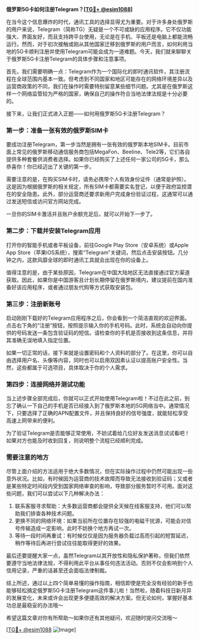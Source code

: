 **俄罗斯5G卡如何注册Telegram？[[TG💪+ @esim1088](https://t.me/s/esim1088)]**

在当今这个信息爆炸的时代，通讯工具的选择显得尤为重要。对于许多身处俄罗斯的用户来说，Telegram（简称TG）无疑是一个不可或缺的应用程序。它不仅功能强大、界面友好，而且支持跨平台使用，无论是在手机、平板还是电脑上都能流畅运行。然而，对于初次接触或刚从其他国家迁移到俄罗斯的用户而言，如何利用当地的5G卡顺利注册并使用Telegram可能会成为一道难题。今天，我们就来聊聊关于俄罗斯5G卡注册Telegram的具体步骤和注意事项。

首先，我们需要明确一点：Telegram作为一个国际化的即时通讯软件，其注册流程在全球范围内基本一致。但考虑到不同国家和地区可能存在的网络环境差异以及运营商政策的不同，我们在操作时需要特别留意某些细节问题。尤其是在俄罗斯这样一个网络监管较为严格的国家，确保自己的操作符合当地法律法规是十分必要的。

接下来，让我们正式进入正题——如何用俄罗斯5G卡注册Telegram？

### 第一步：准备一张有效的俄罗斯SIM卡

要成功注册Telegram，第一步当然是拥有一张有效的俄罗斯本地SIM卡。目前市面上常见的俄罗斯移动通信服务商包括MegaFon、Beeline、Tele2等，它们各自提供多种套餐供消费者选择。如果你已经购买了上述任何一家公司的5G卡，那么恭喜你！你已经迈出了关键的第一步。

需要注意的是，在购买SIM卡时，请务必携带个人有效身份证件（通常是护照）。这是因为根据俄罗斯的相关规定，所有SIM卡都需要实名登记，以便于政府监控潜在的安全隐患。此外，部分运营商还要求新用户完成身份验证过程，这通常可以通过发送短信或访问官方网站完成。

一旦你的SIM卡激活并且账户余额充足后，就可以开始下一步了。

### 第二步：下载并安装Telegram应用

打开你的智能手机或者平板设备，前往Google Play Store（安卓系统）或Apple App Store（苹果iOS系统），搜索“Telegram”关键词，然后点击安装按钮。几分钟之内，这款风靡全球的即时通讯工具就会出现在你的设备上。

值得注意的是，由于某些原因，Telegram在中国大陆地区无法直接通过官方渠道获取。因此，如果你是中国游客且计划长期停留在俄罗斯境内，建议提前在国内准备好该应用程序，或者通过朋友代购等方式获取安装包。

### 第三步：注册新账号

启动刚刚下载好的Telegram应用程序之后，你会看到一个简洁直观的欢迎界面。点击右下角的“注册”按钮，按照提示输入你的手机号码。此时，系统会自动向你提供的号码发送一条包含验证码的短信。请检查你的手机是否接收到这条信息，并将其准确无误地填入指定位置。

如果一切正常的话，接下来就是设置密码和个人资料的部分了。在这里，你可以自由选择用户名、头像等内容，同时也可以启用双因素认证以提高账户安全性。当然，这些都属于可选项目，具体取决于你的个人需求。

### 第四步：连接网络并测试功能

当上述步骤全部完成后，你就可以正式开始使用Telegram啦！不过在此之前，别忘了确认一下自己的手机是否已经接入到了俄罗斯本地的5G网络当中。通常情况下，只要选择了正确的APN配置文件，并且保持良好的信号强度，就能轻松享受高速上网带来的便利。

为了验证Telegram是否能够正常使用，不妨试着给几位好友发送消息试试看吧！如果对方也能及时收到回复，则说明整个流程已经顺利完成。

### 需要注意的地方

尽管上面介绍的方法适用于绝大多数情况，但在实际操作过程中仍然可能出现一些意外状况。比如，有时候因为运营商的技术故障而导致无法接收到验证码；又或者是某些特定时间段内受到国家网络审查的影响，导致部分服务暂时不可用。面对这些问题，我们可以尝试以下几种解决办法：

1. 联系客服寻求帮助：大多数运营商都会提供全天候在线客服支持，他们可以帮助我们排查各种技术问题。
2. 更换不同的网络环境：如果当前所在位置存在较强的电磁干扰源，可能会对信号传输造成一定影响，此时不妨换个地方再试一次。
3. 等待一段时间再重试：有时候仅仅是因为服务器负载过高而引起的短暂延迟，稍作等待后再进行尝试往往能取得更好的效果。

最后还要提醒大家一点，虽然Telegram以其开放性和隐私保护著称，但我们依然要遵守当地法律法规，不得利用此平台从事任何违法活动。否则不仅会影响到个人信用记录，严重的话甚至还会面临法律制裁。

综上所述，通过以上四个简单易懂的操作指南，相信即使是完全没有经验的新手也能够轻松搞定俄罗斯5G卡注册Telegram这件事儿啦！当然啦，随着科技日新月异的发展变化，未来或许会出现更多便捷高效的解决方案。但无论如何，掌握好基本功总是最稳妥的办法哦～

希望这篇文章对你有所帮助～如果你还有其他疑问，欢迎随时提问交流哦～

[[TG💪+ @esim1088](https://t.me/s/esim1088) ![Image](https://i.postimg.cc/4NQfJmqS/Snipaste-2025-05-13-00-14-12.png)]
